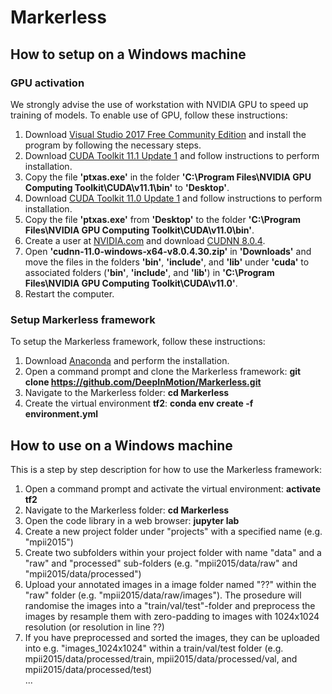 # Markerless

## How to setup on a Windows machine

### GPU activation

We strongly advise the use of workstation with NVIDIA GPU to speed up training of models. To enable use of GPU, follow these instructions:
1. Download [Visual Studio 2017 Free Community Edition](https://www.techspot.com/downloads/downloadnow/6278/?evp=ec1cdb914a1b435daaf013a4a084b093&file=7630) and install the program by following the necessary steps.
2. Download [CUDA Toolkit 11.1 Update 1](https://developer.nvidia.com/cuda-11.1.1-download-archive?target_os=Windows&target_arch=x86_64&target_version=10&target_type=exelocal) and follow instructions to perform installation.
3. Copy the file **'ptxas.exe'** in the folder **'C:\Program Files\NVIDIA GPU Computing Toolkit\CUDA\v11.1\bin\'** to **'Desktop'**.
4. Download [CUDA Toolkit 11.0 Update 1](https://developer.nvidia.com/cuda-11.0-update1-download-archive?target_os=Windows&target_arch=x86_64&target_version=10&target_type=exelocal) and follow instructions to perform installation.
5. Copy the file **'ptxas.exe'** from **'Desktop'** to the folder **'C:\Program Files\NVIDIA GPU Computing Toolkit\CUDA\v11.0\bin\'**.
6. Create a user at [NVIDIA.com](https://developer.nvidia.com/login) and download [CUDNN 8.0.4](https://developer.nvidia.com/compute/machine-learning/cudnn/secure/8.0.4/11.0_20200923/cudnn-11.0-windows-x64-v8.0.4.30.zip).
7. Open **'cudnn-11.0-windows-x64-v8.0.4.30.zip'** in **'Downloads'** and move the files in the folders **'bin'**, **'include'**, and **'lib'** under **'cuda'** to associated folders (**'bin'**, **'include'**, and **'lib'**) in **'C:\Program Files\NVIDIA GPU Computing Toolkit\CUDA\v11.0\'**.
8. Restart the computer.

### Setup Markerless framework

To setup the Markerless framework, follow these instructions:
1. Download [Anaconda](https://docs.anaconda.com/anaconda/install/windows/) and perform the installation.
2. Open a command prompt and clone the Markerless framework: **git clone https://github.com/DeepInMotion/Markerless.git**
3. Navigate to the Markerless folder: **cd Markerless**
4. Create the virtual environment **tf2**: **conda env create -f environment.yml**

## How to use on a Windows machine

This is a step by step description for how to use the Markerless framework:
1. Open a command prompt and activate the virtual environment: **activate tf2**
2. Navigate to the Markerless folder: **cd Markerless**
3. Open the code library in a web browser: **jupyter lab**
4. Create a new project folder under "projects" with a specified name (e.g. "mpii2015") 
5. Create two subfolders within your project folder with name "data" and a "raw" and "processed" sub-folders (e.g. "mpii2015/data/raw" and "mpii2015/data/processed")
6. Upload your annotated images in a image folder named "??" within the "raw" folder (e.g. "mpii2015/data/raw/images"). The prosedure will randomise the images into a        "train/val/test"-folder and preprocess the images by resample them with zero-padding to images with 1024x1024 resolution (or resolution in line ??)
7. If you have preprocessed and sorted the images, they can be uploaded into e.g. "images_1024x1024" within a train/val/test folder (e.g. mpii2015/data/processed/train, mpii2015/data/processed/val, and mpii2015/data/processed/test)    
...
